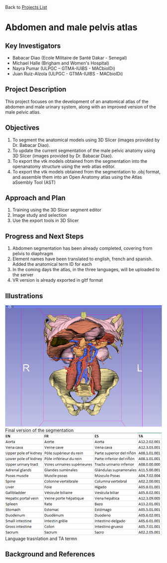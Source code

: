 Back to [Projects List](../../README.md#ProjectsList)

# Abdomen and male pelvis atlas


## Key Investigators

- Babacar Diao (Ecole Militaire de Santé Dakar - Senegal)
- Michael Halle (Brigham and Women's Hospital) 
- Nayra Pumar (ULPGC – GTMA-IUIBS - MACbioIDi)
- Juan Ruiz-Alzola (ULPGC - GTMA-IUIBS - MACbioIDi)


## Project Description

This project focuses on the development of an anatomical atlas of the abdomen and male urinary system, along with an improved version of the male pelvic atlas.


## Objectives

1.	To segment the anatomical models using 3D Slicer (images provided by Dr. Babacar Diao).
1.	To update the current segmentation of the male pelvic anatomy using 3D Slicer (images provided by Dr. Babacar Diao).
1.	To export the vtk models obtained from the segmentation into the openanatomy structure using the web atlas editor.
1.	To export the vtk models obtained from the segmentation to .obj format, and assemble them into an Open Anatomy atlas using the Atlas aSsembly Tool (AST)


## Approach and Plan

1.	Training using the 3D Slicer segment editor
1.	Image study and selection
1.	Use the export tools in 3D Slicer


## Progress and Next Steps

1. Abdomen segmentation has been already completed, covering from pelvis to diaphragm
2. Element names have been translated to english, french and spanish. Added the anatomical term ID for each
3. In the coming days the atlas, in the three languages, will be uploaded to the server
4. VR version is already exported in gltf format

## Illustrations
<img src="abdomen.png" width="700">
Final version of the segmentation

<img src="idiomas.png" width="700"> 
Language trasnlation and TA termn

## Background and References
